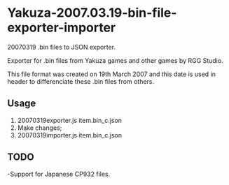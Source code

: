 # Yakuza-2007.03.19-bin-file-exporter-importer
20070319 .bin files to JSON exporter.

Exporter for .bin files from Yakuza games and other games by RGG Studio.

This file format was created on 19th March 2007 and this date is used in header to differenciate these .bin files from others.

## Usage
1. 20070319exporter.js item.bin_c.json
2. Make changes;
3. 20070319importer.js item.bin_c.json

## TODO

-Support for Japanese CP932 files.
